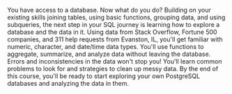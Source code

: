 You have access to a database. Now what do you do? Building on your existing skills joining tables,  using basic functions, grouping data, and using subqueries, the next step in your SQL journey is  learning how to explore a database and the data in it.  Using data from Stack Overflow, Fortune 500 companies, and 311 help requests  from Evanston, IL, you'll get familiar with numeric, character, and date/time data types. You'll use  functions to aggregate, summarize, and analyze data without leaving  the database. Errors and inconsistencies in the data won't stop you!  You'll learn common problems to look for  and strategies to clean up messy data. By the end of this course, you'll be ready to start exploring your  own PostgreSQL databases and analyzing the data in them.
